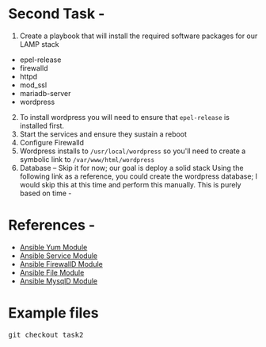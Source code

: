 # Second Task -
1. Create a playbook that will install the required software packages for our LAMP stack
  * epel-release
  * firewalld
  * httpd
  * mod_ssl
  * mariadb-server
  * wordpress
2. To install wordpress you will need to ensure that `epel-release` is installed first.
3. Start the services and ensure they sustain a reboot
4. Configure Firewalld
5. Wordpress installs to `/usr/local/wordpress` so you'll need to create a symbolic link to `/var/www/html/wordpress`
6. Database – Skip it for now; our goal is deploy a solid stack
Using the following link as a reference, you could create the wordpress database; I would skip this at this time and perform this manually.  This is purely based on time -

# References -
* [Ansible Yum Module](http://docs.ansible.com/ansible/yum_module.html)
* [Ansible Service Module](http://docs.ansible.com/ansible/service_module.html)
* [Ansible FirewallD Module](http://docs.ansible.com/ansible/firewalld_module.html)
* [Ansible File Module](http://docs.ansible.com/ansible/file_module.html)
* [Ansible MysqlD Module](http://docs.ansible.com/ansible/list_of_database_modules.html#mysql)

# Example files
<pre>git checkout task2</pre>
